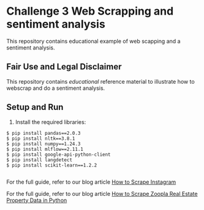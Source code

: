 # Challenge 3 Web Scrapping and sentiment analysis

This repository contains educational example of web scapping and a sentiment analysis.  

## Fair Use and Legal Disclaimer

This repository contains _educational_ reference material to illustrate how to webscrap and do a sentiment analysis.

## Setup and Run
1. Install the required libraries:
```shell
$ pip install pandas==2.0.3
$ pip install nltk==3.8.1
$ pip install numpy==1.24.3
$ pip install mlflow==2.11.1
$ pip install google-api-python-client
$ pip install langdetect
$ pip install scikit-learn==1.2.2
  
```
</details> 

For the full guide, refer to our blog article [How to Scrape Instagram](https://scrapfly.io/blog/how-to-scrape-instagram/)


</details> 

For the full guide, refer to our blog article [How to Scrape Zoopla Real Estate Property Data in Python](https://scrapfly.io/blog/how-to-scrape-zoopla/)
